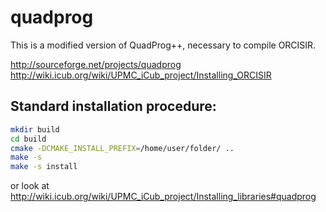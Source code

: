 quadprog
========

This is a modified version of QuadProg++, necessary to compile ORCISIR.

http://sourceforge.net/projects/quadprog
http://wiki.icub.org/wiki/UPMC_iCub_project/Installing_ORCISIR

Standard installation procedure:
----------------------------------

```bash
mkdir build
cd build
cmake -DCMAKE_INSTALL_PREFIX=/home/user/folder/ ..
make -s
make -s install
```
or look at http://wiki.icub.org/wiki/UPMC_iCub_project/Installing_libraries#quadprog
